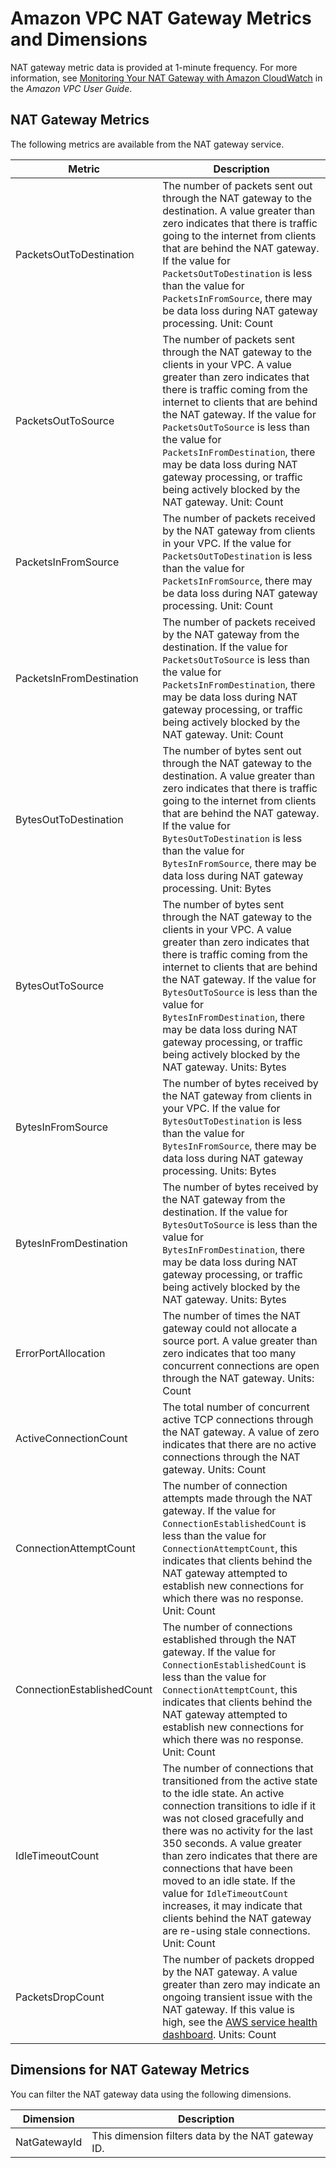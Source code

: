 # Amazon VPC NAT Gateway Metrics and Dimensions<a name="nat-gateway-metricscollected"></a>

NAT gateway metric data is provided at 1\-minute frequency\. For more information, see [Monitoring Your NAT Gateway with Amazon CloudWatch](http://docs.aws.amazon.com/AmazonVPC/latest/UserGuide/vpc-nat-gateway-cloudwatch.html) in the *Amazon VPC User Guide*\.

## NAT Gateway Metrics<a name="nat-gateway-metrics"></a>

The following metrics are available from the NAT gateway service\.


| Metric | Description | 
| --- | --- | 
|  PacketsOutToDestination  |  The number of packets sent out through the NAT gateway to the destination\. A value greater than zero indicates that there is traffic going to the internet from clients that are behind the NAT gateway\. If the value for `PacketsOutToDestination` is less than the value for `PacketsInFromSource`, there may be data loss during NAT gateway processing\. Unit: Count  | 
|  PacketsOutToSource  |  The number of packets sent through the NAT gateway to the clients in your VPC\. A value greater than zero indicates that there is traffic coming from the internet to clients that are behind the NAT gateway\. If the value for `PacketsOutToSource` is less than the value for `PacketsInFromDestination`, there may be data loss during NAT gateway processing, or traffic being actively blocked by the NAT gateway\. Unit: Count  | 
|  PacketsInFromSource  |  The number of packets received by the NAT gateway from clients in your VPC\. If the value for `PacketsOutToDestination` is less than the value for `PacketsInFromSource`, there may be data loss during NAT gateway processing\. Unit: Count  | 
|  PacketsInFromDestination  |  The number of packets received by the NAT gateway from the destination\. If the value for `PacketsOutToSource` is less than the value for `PacketsInFromDestination`, there may be data loss during NAT gateway processing, or traffic being actively blocked by the NAT gateway\. Unit: Count  | 
|  BytesOutToDestination  |  The number of bytes sent out through the NAT gateway to the destination\. A value greater than zero indicates that there is traffic going to the internet from clients that are behind the NAT gateway\. If the value for `BytesOutToDestination` is less than the value for `BytesInFromSource`, there may be data loss during NAT gateway processing\. Unit: Bytes  | 
|  BytesOutToSource  |  The number of bytes sent through the NAT gateway to the clients in your VPC\. A value greater than zero indicates that there is traffic coming from the internet to clients that are behind the NAT gateway\. If the value for `BytesOutToSource` is less than the value for `BytesInFromDestination`, there may be data loss during NAT gateway processing, or traffic being actively blocked by the NAT gateway\. Units: Bytes  | 
|  BytesInFromSource  |  The number of bytes received by the NAT gateway from clients in your VPC\. If the value for `BytesOutToDestination` is less than the value for `BytesInFromSource`, there may be data loss during NAT gateway processing\. Units: Bytes  | 
|  BytesInFromDestination  |  The number of bytes received by the NAT gateway from the destination\. If the value for `BytesOutToSource` is less than the value for `BytesInFromDestination`, there may be data loss during NAT gateway processing, or traffic being actively blocked by the NAT gateway\. Units: Bytes  | 
|  ErrorPortAllocation  |  The number of times the NAT gateway could not allocate a source port\.  A value greater than zero indicates that too many concurrent connections are open through the NAT gateway\. Units: Count  | 
|  ActiveConnectionCount  |  The total number of concurrent active TCP connections through the NAT gateway\. A value of zero indicates that there are no active connections through the NAT gateway\. Units: Count  | 
|  ConnectionAttemptCount  |  The number of connection attempts made through the NAT gateway\. If the value for `ConnectionEstablishedCount` is less than the value for `ConnectionAttemptCount`, this indicates that clients behind the NAT gateway attempted to establish new connections for which there was no response\. Unit: Count  | 
|  ConnectionEstablishedCount  |  The number of connections established through the NAT gateway\. If the value for `ConnectionEstablishedCount` is less than the value for `ConnectionAttemptCount`, this indicates that clients behind the NAT gateway attempted to establish new connections for which there was no response\. Unit: Count  | 
|  IdleTimeoutCount  |  The number of connections that transitioned from the active state to the idle state\. An active connection transitions to idle if it was not closed gracefully and there was no activity for the last 350 seconds\. A value greater than zero indicates that there are connections that have been moved to an idle state\. If the value for `IdleTimeoutCount` increases, it may indicate that clients behind the NAT gateway are re\-using stale connections\.  Unit: Count  | 
|  PacketsDropCount  |  The number of packets dropped by the NAT gateway\. A value greater than zero may indicate an ongoing transient issue with the NAT gateway\. If this value is high, see the [AWS service health dashboard](http://status.aws.amazon.com/)\. Units: Count  | 

## Dimensions for NAT Gateway Metrics<a name="nat-gateway-metrics-dimensions"></a>

You can filter the NAT gateway data using the following dimensions\.


| Dimension | Description | 
| --- | --- | 
| NatGatewayId | This dimension filters data by the NAT gateway ID\. | 